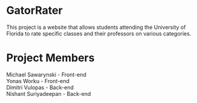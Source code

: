 # GatorRater
This project is a website that allows students attending the University of Florida to rate specific classes and their professors on various categories.

# Project Members 
Michael Sawarynski - Front-end  
Yonas Worku - Front-end  
Dimitri Vulopas - Back-end  
Nishant Suriyadeepan - Back-end
